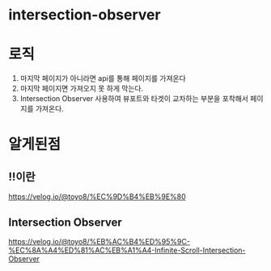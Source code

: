 # intersection-observer

# 로직
1. 마지막 페이지가 아니라면 api를 통해 페이지를 가져온다
2. 마지막 페이지면 가져오지 못 하게 막는다.
3. Intersection Observer 사용하여 뷰포트와 타겟이 교차하는 부분을 포착해서 페이지를 가져온다.

# 알게된점
## !!이란
https://velog.io/@toyo8/%EC%9D%B4%EB%9E%80
## Intersection Observer
https://velog.io/@toyo8/%EB%AC%B4%ED%95%9C-%EC%8A%A4%ED%81%AC%EB%A1%A4-Infinite-Scroll-Intersection-Observer
